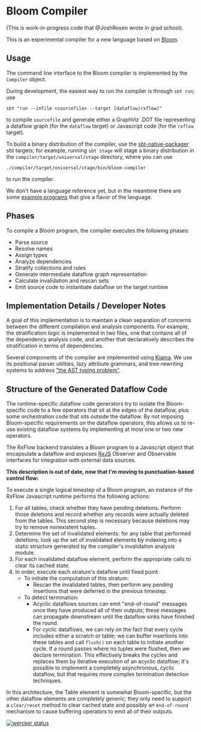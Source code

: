 # Bloom Compiler

(This is work-in-progress code that @JoshRosen wrote in grad school).

This is an experimental compiler for a new language based on
[Bloom](http://www.bloom-lang.net/).


## Usage

The command line interface to the Bloom compiler is implemented by the
`Compiler` object.

During development, the easiest way to run the compiler is through `sbt run`;
use

    sbt "run --infile <sourcefile> --target [dataflow|rxflow]"

to compile `sourcefile` and generate either a GraphViz .DOT file representing
a dataflow graph (for the `dataflow` target) or Javascript code (for the
`rxflow` target).


To build a binary distribution of the compiler, use the
[sbt-native-packager](https://github.com/sbt/sbt-native-packager) sbt targets;
for example, running `sbt stage` will stage a binary distribution in the
`compiler/target/universal/stage` directory, where you can use

    ./compiler/target/universal/stage/bin/bloom-compiler

to run the compiler.

We don't have a language reference yet, but in the meantime there are some
[example programs](/compiler/src/test/resources/examples/) that give a flavor
of the language.


## Phases

To compile a Bloom program, the compiler executes the following phases:

- Parse source
- Resolve names
- Assign types
- Analyze dependencies
- Stratify collections and rules
- Generate intermediate dataflow graph representation
- Calculate invalidation and rescan sets
- Emit source code to instantiate dataflow on the target runtime


## Implementation Details / Developer Notes

A goal of this implementation is to maintain a clean separation of concerns
between the different compilation and analysis components.  For example, the
stratification logic is implemented in two files, one that contains all of the
dependency analysis code, and another that declaratively describes the
stratification in terms of dependencies.

Several components of the compiler are implemented using
[Kiama](https://code.google.com/p/kiama/).  We use its positional parser
utilities, lazy attribute grammars, and tree-rewriting systems to address ["the
AST typing problem"](http://lambda-the-ultimate.org/node/4170).


## Structure of the Generated Dataflow Code

The runtime-specific dataflow code generators try to isolate the Bloom-specific
code to a few operators that sit at the edges of the dataflow, plus some
orchestration code that sits outside the dataflow.  By not imposing
Bloom-specific requirements on the dataflow operators, this allows us to re-use
existing dataflow systems by  implementing at most one or two new operators.

The RxFlow backend translates a Bloom program to a Javascript object that
encapsulate a dataflow and exposes
[RxJS](http://reactive-extensions.github.io/RxJS/) Observer and Observable
interfaces for integration with external data sources.

__This description is out of date, now that I'm moving to punctuation-based
control flow:__

To execute a single logical timestep of a Bloom program, an instance of the
RxFlow Javascript runtime performs the following actions:

1. For all tables, check whether they have pending deletions.  Perform those
   deletions and record whether any records were actually deleted from the
   tables.  This second step is necessary because deletions may try to remove
   nonexistent tuples.
3. Determine the set of invalidated elements: for any table that performed
   deletions, look up the set of invalidated elements by indexing into a static
   structure generated by the compiler's invalidation analysis module.
4. For each invalidated dataflow element, perform the appropriate calls to
   clear its cached state.
5. In order, execute each stratum's dataflow until fixed point:
    - To initiate the computation of this stratum:
        - Rescan the invalidated tables, then perform any pending insertions
          that were deferred in the previous timestep.
    - To detect termination:
        - Acyclic dataflows sources can emit "end-of-round" messages once
          they have produced all of their outputs; these messages can propagate
          downstream until the dataflow sinks have finished the round.
        - For cyclic dataflows, we can rely on the fact that every cycle
          includes either a scratch or table; we can buffer insertions into
          these tables and call `flush()` on each table to initiate another
          cycle.  If a round passes where no tuples were flushed, then we
          declare termination.  This effectively breaks the cycles and replaces
          them by iterative execution of an acyclic dataflow; it's possible to
          implement a completely asynchronous, cyclic dataflow, but that
          requires more complex termination detection techniques.

In this architecture, the Table element is somewhat Bloom-specific, but the
other dataflow elements are completely generic; they only need to support
a `clear/reset` method to clear cached state and possibly an `end-of-round`
mechanism to cause buffering operators to emit all of their outputs.


[![wercker status](https://app.wercker.com/status/57637a8bfa9aedbe840380a5621d4df7/m/master "wercker status")](https://app.wercker.com/project/bykey/57637a8bfa9aedbe840380a5621d4df7)
